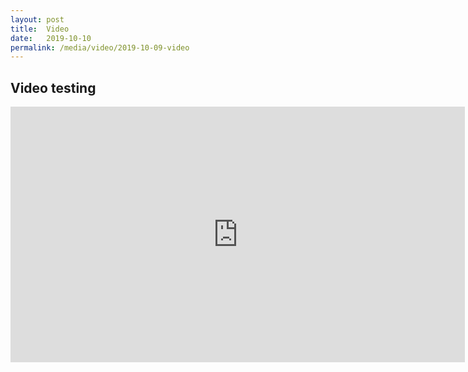 ```yaml
---
layout: post
title:  Video
date:   2019-10-10
permalink: /media/video/2019-10-09-video
---
```


## Video testing


<div class="bp-youtube">
<iframe width="727" height="409" src="https://www.youtube.com/embed/BBcR4KGDdL0" frameborder="0" allow="accelerometer; autoplay; encrypted-media; gyroscope; picture-in-picture" allowfullscreen></iframe>
</div>

